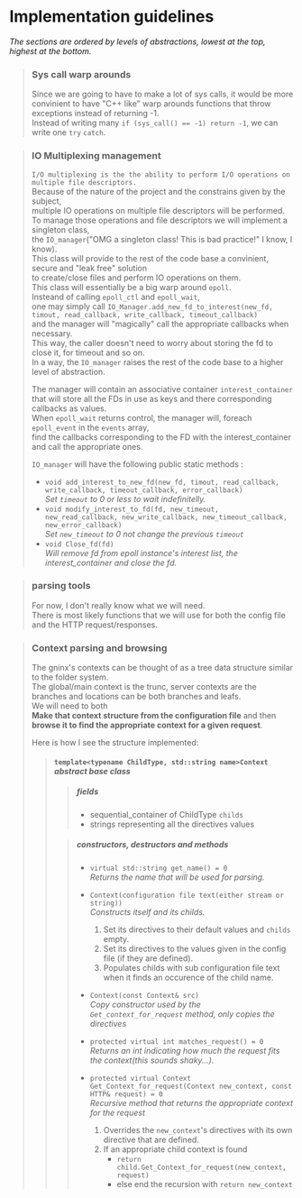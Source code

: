 # Implementation guidelines
*The sections are ordered by levels of abstractions, lowest at the top, highest at the bottom.*
> ### Sys call warp arounds
> Since we are going to have to make a lot of sys calls, it would be more convinient to have "C++ like" warp arounds functions that throw exceptions instead of returning -1.  
> Instead of writing many ``if (sys_call() == -1) return -1``, we can write one ``try`` ``catch``.


> ### IO Multiplexing management
> ``I/O multiplexing is the the ability to perform I/O operations on multiple file descriptors.``  
> Because of the nature of the project and the constrains given by the subject,  
> multiple IO operations on multiple file descriptors will be performed.  
> To manage those operations and file descriptors we will implement a singleton class,  
> the ``IO_manager``("OMG a singleton class! This is bad practice!" I know, I know).  
> This class will provide to the rest of the code base a convinient, secure and "leak free" solution  
to create/close files and perform IO operations on them.  
> This class will essentially be a big warp around ``epoll``.  
> Insteand of calling ``epoll_ctl`` and ``epoll_wait``,  
> one may simply call ``IO_Manager.add_new_fd_to_interest(new_fd, timout, read_callback, write_callback, timeout_callback)``  
> and the manager will "magically" call the appropriate callbacks when necessary.  
> This way, the caller doesn't need to worry about storing the fd to close it, for timeout and so on.  
> In a way, the ``IO_manager`` raises the rest of the code base to a higher level of abstraction.  
>   
> The manager will contain an associative container ``interest_container`` that will store all the FDs in use as keys and there corresponding callbacks as values.  
> When ``epoll_wait`` returns control, the  manager will, foreach ``epoll_event`` in the ``events`` array,  
find the callbacks corresponding to the FD with the interest_container and call the appropriate ones.  
> 
> ``IO_manager`` will have the following public static methods :
> * ``void add_interest_to_new_fd(new_fd, timout, read_callback, write_callback, timeout_callback, error_callback)``  
*Set ``timeout`` to 0 or less to wait indefinitelly.*
> * ``void modify_interest_to_fd(fd, new_timeout, new_read_callback, new_write_callback, new_timeout_callback, new_error_callback)``  
*Set ``new_timeout`` to 0 not change the previous ``timeout``*
> * ``void Close_fd(fd)``  
*Will remove fd from epoll instance's interest list, the interest_container and close the fd.*

> ### parsing tools
> For now, I don't really know what we will need.  
There is most likely functions that we will use for both the config file and the HTTP request/responses.

> ### Context parsing and browsing
> The gninx's contexts can be thought of as a tree data structure similar to the folder system.  
> The global/main context is the trunc, server contexts are the branches and locations can be both branches and leafs.  
> We will need to both  
> **Make that context structure from the configuration file** and then  
> **browse it to find the appropriate context for a given request**.  
>
> Here is how I see the structure implemented:
> > #### ``template<typename ChildType, std::string name>Context`` *abstract base class*
> > 
> > > ##### fields
> > > * sequential_container of ChildType ``childs``
> > > * strings representing all the directives values
> > 
> > > ##### constructors, destructors and methods
> > > * ``virtual std::string get_name() = 0``  
> > >   *Returns the name that will be used for parsing.*  
> > > * ``Context(configuration file text(either stream or string))``  
> > >   *Constructs itself and its childs.*
> > >   1. Set its directives to their default values and ``childs`` empty.
> > >   2. Set its directives to the values given in the config file (if they are defined).
> > >   3. Populates childs with sub configuration file text when it finds an occurence of the child name.  
> > >  * ``Context(const Context& src)``  
> > >   *Copy constructor used by the ``Get_context_for_request`` method, only copies the directives*
> > > 
> > > * ``protected virtual int matches_request() = 0``  
> > >   *Returns an int indicating how much the request fits the context(this sounds shaky...).*
> > > 
> > > * ``protected virtual Context Get_Context_for_request(Context new_context, const HTTP& request) = 0``  
> > >   *Recursive method that returns the appropriate context for the request*
> > >   1. Overrides the ``new_context``'s directives with its own directive that are defined.
> > >   2. If an appropriate child context is found
> > >       * ``return child.Get_Context_for_request(new_context, request)``   
> > >       * else end the recursion with ``return new_context``
